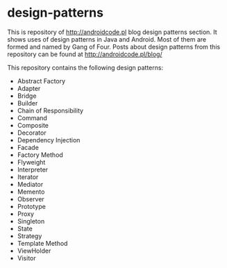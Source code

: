# design-patterns

This is repository of http://androidcode.pl blog design patterns section. It shows uses of design patterns in Java and Android. Most of them are formed and named by Gang of Four. Posts about design patterns from this repository can be found at http://androidcode.pl/blog/

This repository contains the following design patterns:
- Abstract Factory
- Adapter
- Bridge
- Builder
- Chain of Responsibility
- Command
- Composite
- Decorator
- Dependency Injection
- Facade
- Factory Method
- Flyweight
- Interpreter
- Iterator
- Mediator
- Memento
- Observer
- Prototype
- Proxy
- Singleton
- State
- Strategy
- Template Method
- ViewHolder
- Visitor

